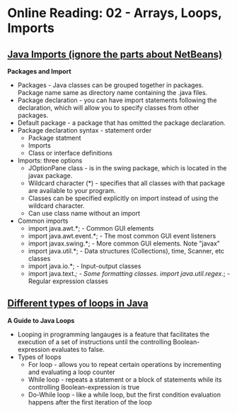 # Online Reading: 02 - Arrays, Loops, Imports

## [Java Imports (ignore the parts about NetBeans)](https://perso.ensta-paris.fr/~diam/java/online/notes-java/language/10basics/import.html)

**Packages and Import**
* Packages - Java classes can be grouped together in packages. Package name same as directory name containing the .java files.
* Package declaration - you can have import statements following the declaration, which will allow you to specify classes from other packages.
* Default package - a package that has omitted the package declaration.
* Package declaration syntax - statement order
  - Package statment
  - Imports
  - Class or interface definitions
* Imports: three options
  - JOptionPane class - is in the swing package, which is located in the javax package.
  - Wildcard character (*) - specifies that all classes with that package are available to your program.
  - Classes can be specified explicitly on import instead of using the wildcard character.
  - Can use class name without an import
* Common imports
  - import java.awt.*; -	Common GUI elements
  - import java.awt.event.*; -	The most common GUI event listeners
  - import javax.swing.*; - More common GUI elements. Note "javax"
  - import java.util.*; -	Data structures (Collections), time, Scanner, etc classes
  - import java.io.*; -	Input-output classes
  - import java.text.*; -	Some formatting classes.
import java.util.regex.*;	- Regular expression classes

## [Different types of loops in Java](https://www.baeldung.com/java-loops)

**A Guide to Java Loops**
* Looping in programming langauges is a feature that facilitates the execution of a set of instructions until the controlling Boolean-expression evaluates to false.
* Types of loops
  - For loop - allows you to repeat certain operations by incrementing and evaluating a loop counter
  - While loop - repeats a statement or a block of statements while its controlling Boolean-expression is true
  - Do-While loop - like a while loop, but the first condition evaluation happens after the first iteration of the loop